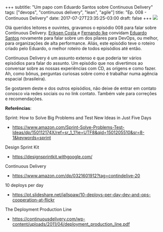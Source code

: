 +++
subtitle: "Um papo com Eduardo Santos sobre Continuous Delivery"
tags: ["devops", "continuous delivery", "lean", "agile"]
title: "Ep. 008 - Continuous Delivery"
date: 2017-07-27T23:35:25-03:00
draft: false
+++
![](/img/ep_008.jpg)

Olá queridos leitores e ouvintes, gravamos o episódio 008 para falar sobre Continuous Delivery. [Eriksen Costa ](https://twitter.com/eriksencosta) e [Fernando Ike](https://twitter.com/fernandoike) convidam [Eduardo Santos](https://twitter.com/eduardosan) novamente para falar sobre um dos pilares para DevOps, ou melhor, para organizações de alta performance. Aliás, este episódio teve o roteiro criado pelo Eduardo, o melhor roteiro de todos episódios até então.

Continuous Delivery é um assunto extenso e que poderia ter vários episódios para falar do assunto. Um episódio que nos divertimos ao conversar sobre as nossas experiências com CD, as origens e como fazer. Ah, como bônus, perguntas curiosas sobre como é trabalhar numa agência espacial (brasileira).

Se gostarem deste e dos outros episódios, não deixe de entrar em contato conosco via redes sociais ou no link contato. Também vale para correções e recomendações.

**Referências**:

Sprint: How to Solve Big Problems and Test New Ideas in Just Five Days
- https://www.amazon.com/Sprint-Solve-Problems-Test-Ideas/dp/150112174X/ref=sr_1_1?ie=UTF8&qid=1501205510&sr=8-1&keywords=sprint

Design Sprint Kit
- https://designsprintkit.withgoogle.com/

Continuous Delivery
- https://www.amazon.com/dp/0321601912?tag=contindelive-20

10 deploys per day
- https://pt.slideshare.net/jallspaw/10-deploys-per-day-dev-and-ops-cooperation-at-flickr

The Deployment Production Line
- https://continuousdelivery.com/wp-content/uploads/2011/04/deployment_production_line.pdf
